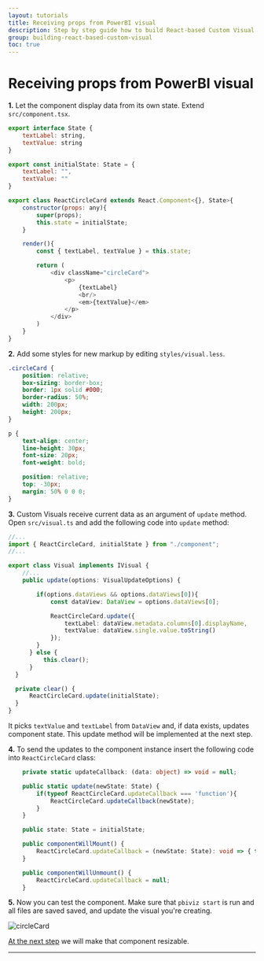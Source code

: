```yaml
---
layout: tutorials
title: Receiving props from PowerBI visual
description: Step by step guide how to build React-based Custom Visual
group: building-react-based-custom-visual
toc: true
---
```



# Receiving props from PowerBI visual


__1.__ Let the component display data from its own state. Extend `src/component.tsx`.

  ```javascript
  export interface State {
      textLabel: string,
      textValue: string
  }

  export const initialState: State = {
      textLabel: "",
      textValue: ""
  }

  export class ReactCircleCard extends React.Component<{}, State>{
      constructor(props: any){
          super(props);
          this.state = initialState;
      }

      render(){
          const { textLabel, textValue } = this.state;

          return (
              <div className="circleCard">
                  <p>
                      {textLabel}
                      <br/>
                      <em>{textValue}</em>
                  </p>
              </div>
          )
      }
  }
  ```

__2.__ Add some styles for new markup by editing `styles/visual.less`.

  ```css
  .circleCard {
      position: relative;
      box-sizing: border-box;
      border: 1px solid #000;
      border-radius: 50%;
      width: 200px;
      height: 200px;
  }

  p {
      text-align: center;
      line-height: 30px;
      font-size: 20px;
      font-weight: bold;

      position: relative;
      top: -30px;
      margin: 50% 0 0 0;
  }
  ```

__3.__ Custom Visuals receive current data as an argument of `update` method. Open `src/visual.ts` and add the following code into `update` method:

  ```typescript
  //...
  import { ReactCircleCard, initialState } from "./component";
  //...

  export class Visual implements IVisual {
      //...
      public update(options: VisualUpdateOptions) {

          if(options.dataViews && options.dataViews[0]){
              const dataView: DataView = options.dataViews[0];

              ReactCircleCard.update({
                  textLabel: dataView.metadata.columns[0].displayName,
                  textValue: dataView.single.value.toString()
              });
          }
        } else {
            this.clear();
        }
    }

    private clear() {
        ReactCircleCard.update(initialState);
    }
  }
  ```

It picks `textValue` and `textLabel` from `DataView` and, if data exists, updates component state. This update method will be implemented at the next step.

__4.__ To send the updates to the component instance insert the following code into `ReactCircleCard` class:

  ```typescript
      private static updateCallback: (data: object) => void = null;

      public static update(newState: State) {
          if(typeof ReactCircleCard.updateCallback === 'function'){
              ReactCircleCard.updateCallback(newState);
          }
      }

      public state: State = initialState;

      public componentWillMount() {
          ReactCircleCard.updateCallback = (newState: State): void => { this.setState(newState); };
      }

      public componentWillUnmount() {
          ReactCircleCard.updateCallback = null;
      }
  ```

__5.__ Now you can test the component. Make sure that `pbiviz start` is run and all files are saved saved, and update the visual you're creating.

![circleCard](../images/circleCard.png)

  [At the next step](../getting-viewport-properties/) we will make that component resizable.

---------
